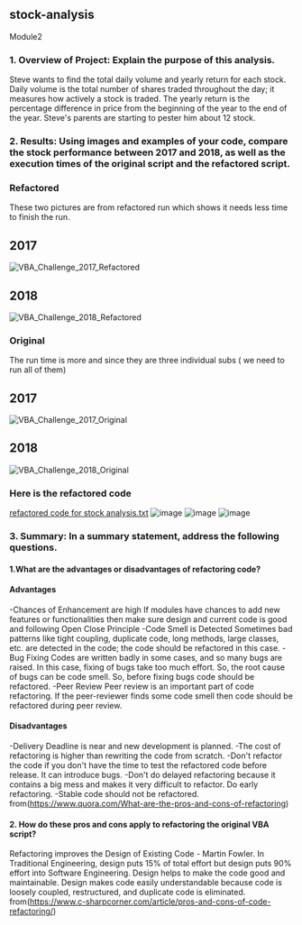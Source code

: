 ## stock-analysis
Module2
### 1. Overview of Project: Explain the purpose of this analysis.
Steve wants to find the total daily volume and yearly return for each stock. Daily volume is the total number of shares traded throughout the day; it measures how actively a stock is traded. The yearly return is the percentage difference in price from the beginning of the year to the end of the year. Steve's parents are starting to pester him about 12 stock.
### 2. Results: Using images and examples of your code, compare the stock performance between 2017 and 2018, as well as the execution times of the original script and the refactored script.

### Refactored
These two pictures are from refactored run which shows it needs less time to finish the run.
## 2017
![VBA_Challenge_2017_Refactored](https://user-images.githubusercontent.com/100230706/156911127-67ed7802-01f1-49b8-b8df-0935bb426724.png)
## 2018
![VBA_Challenge_2018_Refactored](https://user-images.githubusercontent.com/100230706/156911133-0c0ff6dd-6570-47cc-921e-1ed0f62a802d.png)
### Original 
The run time is more and since they are three individual subs ( we need to run all of them)
## 2017
![VBA_Challenge_2017_Original](https://user-images.githubusercontent.com/100230706/156911141-b3c75411-3d8b-4ef0-8fc1-67ebffbe21ae.png)
## 2018
![VBA_Challenge_2018_Original](https://user-images.githubusercontent.com/100230706/156911147-ad1688d2-bdea-4746-8f4b-33d3d54fdd29.png)

### Here is the refactored code 
[refactored code for stock analysis.txt](https://github.com/Hastieiliat/stock-analysis/files/8192037/refactored.code.for.stock.analysis.txt)
![image](https://user-images.githubusercontent.com/100230706/156911473-2249c51b-955b-464a-864e-fe30136c408a.png)
![image](https://user-images.githubusercontent.com/100230706/156911502-2b4213cf-f7b4-44c1-b02c-9b8d7b46845d.png)
![image](https://user-images.githubusercontent.com/100230706/156911511-62b5f612-f5cc-4853-9151-49cd7135b46e.png)


### 3. Summary: In a summary statement, address the following questions.
#### 1.What are the advantages or disadvantages of refactoring code?
#### Advantages
-Chances of Enhancement are high
If modules have chances to add new features or functionalities then make sure design and current code is good and following Open Close Principle
-Code Smell is Detected
Sometimes bad patterns like tight coupling, duplicate code, long methods, large classes, etc. are detected in the code;  the code should be refactored in this case.
-Bug Fixing
Codes are written badly in some cases, and so many bugs are raised. In this case, fixing of bugs take too much effort. So, the root cause of bugs can be code smell. So, before fixing bugs code should be refactored.
-Peer Review
Peer review is an important part of code refactoring. If the peer-reviewer finds some code smell then code should be refactored during peer review.
#### Disadvantages
-Delivery Deadline is near and new development is planned.
-The cost of refactoring is higher than rewriting the code from scratch.
-Don't refactor the code if you don't have the time to test the refactored code before release. It can introduce bugs. 
-Don't do delayed refactoring because it contains a big mess and makes it very difficult to refactor. Do early refactoring.
-Stable code should not be refactored.
from(https://www.quora.com/What-are-the-pros-and-cons-of-refactoring)
#### 2. How do these pros and cons apply to refactoring the original VBA script?
Refactoring improves the Design of Existing Code - Martin Fowler.
In Traditional Engineering, design puts 15% of total effort but design puts 90% effort into Software Engineering.
Design helps to make the code good and maintainable.
Design makes code easily understandable because code is loosely coupled, restructured, and duplicate code is eliminated.
from(https://www.c-sharpcorner.com/article/pros-and-cons-of-code-refactoring/)

